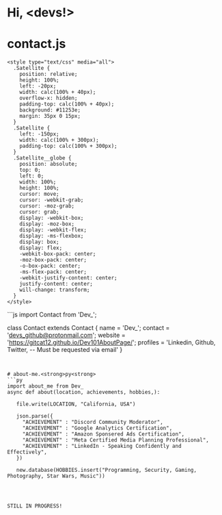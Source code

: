 # <strong align="center"> Hi, \<devs!> </strong>
# contact<strong>.js</strong>
<!DOCTYPE html>
<html>
  <head>
    <meta charset="utf-8" />
    <meta name="viewport" content="width=device-width" />
    <title>Stripe Globe</title>
    <script
      defer
      src="https://b.stripecdn.com/site-srv/assets/compiled/js/blog/globe-f22b76d7dcb05af683c3.min.js"
    ></script>

    <style type="text/css" media="all">
      .Satellite {
        position: relative;
        height: 100%;
        left: -20px;
        width: calc(100% + 40px);
        overflow-x: hidden;
        padding-top: calc(100% + 40px);
        background: #11253e;
        margin: 35px 0 15px;
      }
      .Satellite {
        left: -150px;
        width: calc(100% + 300px);
        padding-top: calc(100% + 300px);
      }
      .Satellite__globe {
        position: absolute;
        top: 0;
        left: 0;
        width: 100%;
        height: 100%;
        cursor: move;
        cursor: -webkit-grab;
        cursor: -moz-grab;
        cursor: grab;
        display: -webkit-box;
        display: -moz-box;
        display: -webkit-flex;
        display: -ms-flexbox;
        display: box;
        display: flex;
        -webkit-box-pack: center;
        -moz-box-pack: center;
        -o-box-pack: center;
        -ms-flex-pack: center;
        -webkit-justify-content: center;
        justify-content: center;
        will-change: transform;
      }
    </style>
  </head>
  <body>
    <section class="Satellite">
      <div class="Satellite__globe js-globe"></div>
      <span class="array"></span>
    </section>
  </body>
</html>
```js
import Contact from 'Dev_';

class Contact extends Contact {
  name    = 'Dev_';
  contact   = 'devs_github@protonmail.com';
  website = 'https://gitcat12.github.io/Dev101AboutPage/';
  profiles = 'Linkedin, Github, Twitter, -- Must be requested via email'
}
```


# about-me.<strong>py<strong>
```py
import about_me from Dev_
async def about(location, achievements, hobbies,):

   file.write(LOCATION, "California, USA")

   json.parse({
     "ACHIEVEMENT" : "Discord Community Moderator",
     "ACHIEVEMENT" : "Google Analytics Certification",
     "ACHIEVEMENT" : "Amazon Sponsered Ads Certification",
     "ACHIEVEMENT" : "Meta Certified Media Planning Professional",
     "ACHIEVEMENT" : "LinkedIn - Speaking Confidently and Effectively",
   })

   new.database(HOBBIES.insert("Programming, Security, Gaming, Photography, Star Wars, Music"))

   


 ```

 ```STILL IN PROGRESS!```
